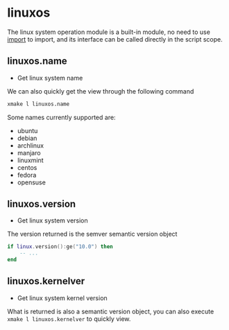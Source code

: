 
# linuxos

The linux system operation module is a built-in module, no need to use [import](/api/scripts/builtin-modules/import) to import,
and its interface can be called directly in the script scope.

## linuxos.name

- Get linux system name

We can also quickly get the view through the following command

```bash
xmake l linuxos.name
```

Some names currently supported are:

- ubuntu
- debian
- archlinux
- manjaro
- linuxmint
- centos
- fedora
- opensuse

## linuxos.version

- Get linux system version

The version returned is the semver semantic version object

```lua
if linux.version():ge("10.0") then
    -- ...
end
```

## linuxos.kernelver

- Get linux system kernel version

What is returned is also a semantic version object, you can also execute `xmake l linuxos.kernelver` to quickly view.
